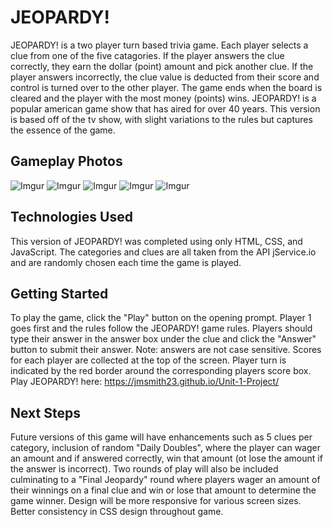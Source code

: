 # JEOPARDY!

JEOPARDY! is a two player turn based trivia game. Each player selects a clue from one of the five catagories. If the player answers the clue correctly, they earn the dollar (point) amount and pick another clue. If the player answers incorrectly, the clue value is deducted from their score and control is turned over to the other player. The game ends when the board is cleared and the player with the most money (points) wins. JEOPARDY! is a popular american game show that has aired for over 40 years. This version is based off of the tv show, with slight variations to the rules but captures the essence of the game.

## Gameplay Photos

![Imgur](https://i.imgur.com/gmU7nCW.png)
![Imgur](https://i.imgur.com/xPrMM2w.png)
![Imgur](https://i.imgur.com/wUJMOpp.png)
![Imgur](https://i.imgur.com/s4lZ0iZ.png)
![Imgur](https://i.imgur.com/1aYRrlt.png)

## Technologies Used

This version of JEOPARDY! was completed using only HTML, CSS, and JavaScript. The categories and clues are all taken from the API jService.io and are randomly chosen each time the game is played.

## Getting Started

To play the game, click the "Play" button on the opening prompt. Player 1 goes first and the rules follow the JEOPARDY! game rules. Players should type their answer in the answer box under the clue and click the "Answer" button to submit their answer. Note: answers are not case sensitive. Scores for each player are collected at the top of the screen. Player turn is indicated by the red border around the corresponding players score box. Play JEOPARDY! here: https://jmsmith23.github.io/Unit-1-Project/

## Next Steps

Future versions of this game will have enhancements such as 5 clues per category, inclusion of random "Daily Doubles", where the player can wager an amount and if answered correctly, win that amount (ot lose the amount if the answer is incorrect). Two rounds of play will also be included culminating to a "Final Jeopardy" round where players wager an amount of their winnings on a final clue and win or lose that amount to determine the game winner. Design will be more responsive for various screen sizes. Better consistency in CSS design throughout game.
